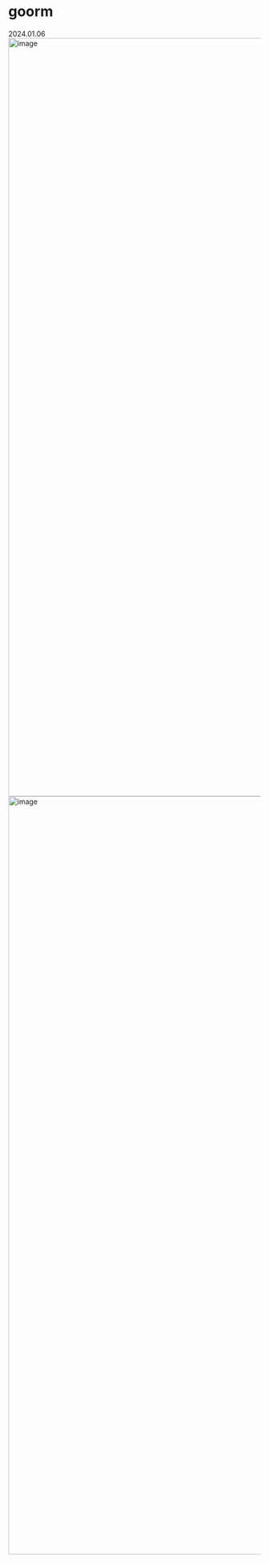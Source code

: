 # goorm
2024.01.06
<img width="1512" alt="image" src="https://github.com/kim0527/goorm/assets/143387515/9a0814b7-b6e3-4b40-adbb-8d8a48723c64">
<img width="1512" alt="image" src="https://github.com/kim0527/goorm/assets/143387515/c9ae3112-325f-41b4-a6d9-13d1e4477750">

